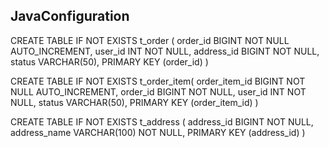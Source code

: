 
## JavaConfiguration

CREATE TABLE IF NOT EXISTS t_order (
    order_id BIGINT NOT NULL AUTO_INCREMENT, 
    user_id INT NOT NULL, 
    address_id BIGINT NOT NULL, 
    status VARCHAR(50), 
    PRIMARY KEY (order_id)
)

CREATE TABLE IF NOT EXISTS t_order_item(
    order_item_id BIGINT NOT NULL AUTO_INCREMENT, 
    order_id BIGINT NOT NULL, 
    user_id INT NOT NULL, 
    status VARCHAR(50), 
    PRIMARY KEY (order_item_id)
)

CREATE TABLE IF NOT EXISTS t_address (
    address_id BIGINT NOT NULL, 
    address_name VARCHAR(100) NOT NULL, 
    PRIMARY KEY (address_id)
)